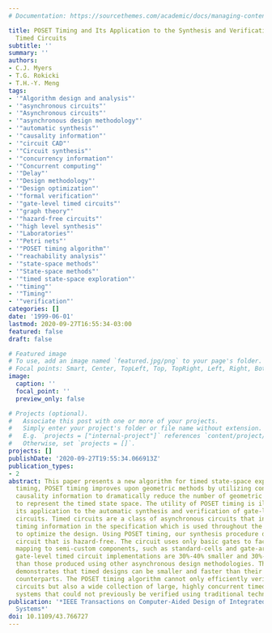 ```yaml
---
# Documentation: https://sourcethemes.com/academic/docs/managing-content/

title: POSET Timing and Its Application to the Synthesis and Verification of Gate-Level
  Timed Circuits
subtitle: ''
summary: ''
authors:
- C.J. Myers
- T.G. Rokicki
- T.H.-Y. Meng
tags:
- '"Algorithm design and analysis"'
- '"asynchronous circuits"'
- '"Asynchronous circuits"'
- '"asynchronous design methodology"'
- '"automatic synthesis"'
- '"causality information"'
- '"circuit CAD"'
- '"Circuit synthesis"'
- '"concurrency information"'
- '"Concurrent computing"'
- '"Delay"'
- '"Design methodology"'
- '"Design optimization"'
- '"formal verification"'
- '"gate-level timed circuits"'
- '"graph theory"'
- '"hazard-free circuits"'
- '"high level synthesis"'
- '"Laboratories"'
- '"Petri nets"'
- '"POSET timing algorithm"'
- '"reachability analysis"'
- '"state-space methods"'
- '"State-space methods"'
- '"timed state-space exploration"'
- '"timing"'
- '"Timing"'
- '"verification"'
categories: []
date: '1999-06-01'
lastmod: 2020-09-27T16:55:34-03:00
featured: false
draft: false

# Featured image
# To use, add an image named `featured.jpg/png` to your page's folder.
# Focal points: Smart, Center, TopLeft, Top, TopRight, Left, Right, BottomLeft, Bottom, BottomRight.
image:
  caption: ''
  focal_point: ''
  preview_only: false

# Projects (optional).
#   Associate this post with one or more of your projects.
#   Simply enter your project's folder or file name without extension.
#   E.g. `projects = ["internal-project"]` references `content/project/deep-learning/index.md`.
#   Otherwise, set `projects = []`.
projects: []
publishDate: '2020-09-27T19:55:34.066913Z'
publication_types:
- 2
abstract: This paper presents a new algorithm for timed state-space exploration, POSET
  timing, POSET timing improves upon geometric methods by utilizing concurrency and
  causality information to dramatically reduce the number of geometric regions needed
  to represent the timed state space. The utility of POSET timing is illustrated by
  its application to the automatic synthesis and verification of gate-level timed
  circuits. Timed circuits are a class of asynchronous circuits that incorporate explicit
  timing information in the specification which is used throughout the synthesis procedure
  to optimize the design. Using POSET timing, our synthesis procedure derives a timed
  circuit that is hazard-free. The circuit uses only basic gates to facilitate the
  mapping to semi-custom components, such as standard-cells and gate-arrays. The resulting
  gate-level timed circuit implementations are 30%-40% smaller and 30%-50% faster
  than those produced using other asynchronous design methodologies. This paper also
  demonstrates that timed designs can be smaller and faster than their synchronous
  counterparts. The POSET timing algorithm cannot only efficiently verify our synthesized
  circuits but also a wide collection of large, highly concurrent timed circuits and
  systems that could not previously be verified using traditional techniques.
publication: '*IEEE Transactions on Computer-Aided Design of Integrated Circuits and
  Systems*'
doi: 10.1109/43.766727
---
```

